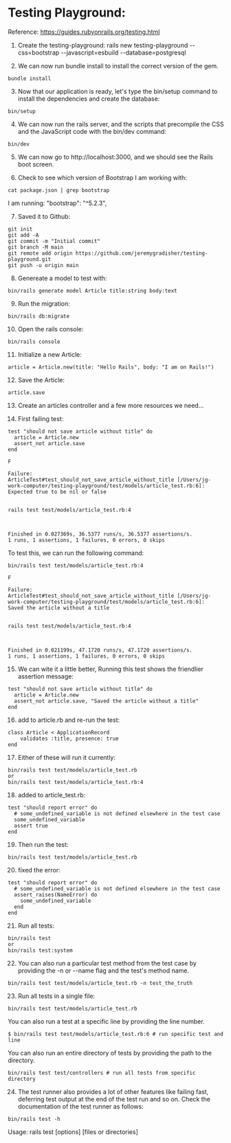 # Testing Playground:

Reference: https://guides.rubyonrails.org/testing.html

1. Create the testing-playground:
rails new testing-playground --css=bootstrap --javascript=esbuild --database=postgresql

2. We can now run bundle install to install the correct version of the gem.
```
bundle install
```

3. Now that our application is ready, let's type the bin/setup command to install the dependencies and create the database:
```
bin/setup
```

4. We can now run the rails server, and the scripts that precompile the CSS and the JavaScript code with the bin/dev command:
```
bin/dev
```

5. We can now go to http://localhost:3000, and we should see the Rails boot screen.

6. Check to see which version of Bootstrap I am working with:
```
cat package.json | grep bootstrap
```
I am running: "bootstrap": "^5.2.3",

7. Saved it to Github:
```
git init
git add -A
git commit -m "Initial commit"
git branch -M main
git remote add origin https://github.com/jeremygradisher/testing-playground.git
git push -u origin main
```

8. Genereate a model to test with:
```
bin/rails generate model Article title:string body:text
```

9. Run the migration:
```
bin/rails db:migrate
```

10. Open the rails console:
```
bin/rails console
```

11. Initialize a new Article:
```
article = Article.new(title: "Hello Rails", body: "I am on Rails!")
```

12. Save the Article:
```
article.save
```

13. Create an articles controller and a few more resources we need...

14. First failing test:
```
test "should not save article without title" do
  article = Article.new
  assert_not article.save
end
```
```
F

Failure:
ArticleTest#test_should_not_save_article_without_title [/Users/jg-work-computer/testing-playground/test/models/article_test.rb:6]:
Expected true to be nil or false


rails test test/models/article_test.rb:4



Finished in 0.027369s, 36.5377 runs/s, 36.5377 assertions/s.
1 runs, 1 assertions, 1 failures, 0 errors, 0 skips
```

To test this, we can run the following command:
```
bin/rails test test/models/article_test.rb:4
```
```
F

Failure:
ArticleTest#test_should_not_save_article_without_title [/Users/jg-work-computer/testing-playground/test/models/article_test.rb:6]:
Saved the article without a title


rails test test/models/article_test.rb:4



Finished in 0.021199s, 47.1720 runs/s, 47.1720 assertions/s.
1 runs, 1 assertions, 1 failures, 0 errors, 0 skips
```


15. We can wite it a little better, Running this test shows the friendlier assertion message:
```
test "should not save article without title" do
  article = Article.new
  assert_not article.save, "Saved the article without a title"
end
```

16. add to article.rb and re-run the test:
```
class Article < ApplicationRecord
    validates :title, presence: true
end
```

17. Either of these will run it currently:
```
bin/rails test test/models/article_test.rb
or
bin/rails test test/models/article_test.rb:4
```

18. added to article_test.rb:
```
test "should report error" do
  # some_undefined_variable is not defined elsewhere in the test case
  some_undefined_variable
  assert true
end
```

19. Then run the test:
```
bin/rails test test/models/article_test.rb
```

20. fixed the error:
```
test "should report error" do
  # some_undefined_variable is not defined elsewhere in the test case
  assert_raises(NameError) do
    some_undefined_variable
  end
end
```

21. Run all tests:
```
bin/rails test
or
bin/rails test:system
```

22. You can also run a particular test method from the test case by providing the -n or --name flag and the test's method name.
```
bin/rails test test/models/article_test.rb -n test_the_truth
```

23. Run all tests in a single file:
``` 
bin/rails test test/models/article_test.rb
```

You can also run a test at a specific line by providing the line number.
```
$ bin/rails test test/models/article_test.rb:6 # run specific test and line
```

You can also run an entire directory of tests by providing the path to the directory.

```
bin/rails test test/controllers # run all tests from specific directory
```


24. The test runner also provides a lot of other features like failing fast, deferring test output at the end of the test run and so on. Check the documentation of the test runner as follows:

```
bin/rails test -h
```

Usage: rails test [options] [files or directories]